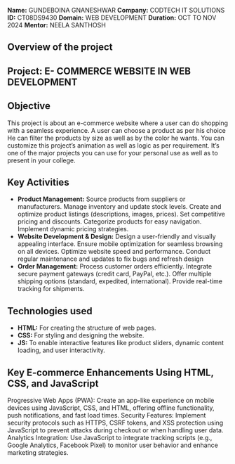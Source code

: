 **Name:** GUNDEBOINA GNANESHWAR
**Company:** CODTECH IT SOLUTIONS
**ID:** CT08DS9430
**Domain:** WEB DEVELOPMENT
**Duration:** OCT TO NOV 2024
**Mentor:** NEELA SANTHOSH


## Overview of the project 
## Project: E- COMMERCE WEBSITE IN WEB DEVELOPMENT
## Objective
This project is about an e-commerce website where a user can do shopping with a seamless experience. A user can choose a product as per his choice He can filter the products by size as well as by the color he wants. You can customize this project’s animation as well as logic as per requirement. It’s one of the major projects you can use for your personal use as well as to present in your college.

## Key Activities 
- **Product Management:** 
Source products from suppliers or manufacturers.
Manage inventory and update stock levels.
Create and optimize product listings (descriptions, images, prices).
Set competitive pricing and discounts.
Categorize products for easy navigation.
Implement dynamic pricing strategies.
- **Website Development & Design:**
Design a user-friendly and visually appealing interface.
Ensure mobile optimization for seamless browsing on all devices.
Optimize website speed and performance.
Conduct regular maintenance and updates to fix bugs and refresh design
- **Order Management:**
Process customer orders efficiently.
Integrate secure payment gateways (credit card, PayPal, etc.).
Offer multiple shipping options (standard, expedited, international).
Provide real-time tracking for shipments.
## Technologies used 
- **HTML:** For creating the structure of web pages.
- **CSS:** For styling and designing the website.
- **JS:** To enable interactive features like product sliders, dynamic content loading, and user interactivity.
## Key E-commerce Enhancements Using HTML, CSS, and JavaScript
Progressive Web Apps (PWA): Create an app-like experience on mobile devices using JavaScript, CSS, and HTML, offering offline functionality, push notifications, and fast load times.
Security Features: Implement security protocols such as HTTPS, CSRF tokens, and XSS protection using JavaScript to prevent attacks during checkout or when handling user data.
Analytics Integration: Use JavaScript to integrate tracking scripts (e.g., Google Analytics, Facebook Pixel) to monitor user behavior and enhance marketing strategies.
